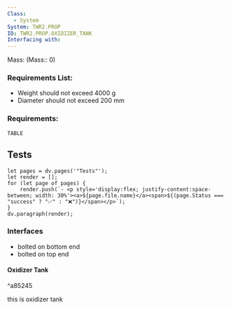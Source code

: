 ```yaml
---
Class:
  - System
System: TWR2.PROP
ID: TWR2.PROP.OXIDIZER_TANK
Interfacing with: 
---
```

Mass: (Mass:: 0)
### Requirements List: 
- Weight should not exceed 4000 g
- Diameter should not exceed 200 mm

### Requirements:
```dataview
TABLE 
```

## Tests
```dataviewjs
let pages = dv.pages('"Tests"');
let render = [];
for (let page of pages) {
	render.push(`- <p style='display:flex; justify-content:space-between; width: 30%'><a>${page.file.name}</a><span>${(page.Status === "success" ? "✅" : "❌")}</span></p>`);
}
dv.paragraph(render);
```

### Interfaces
- bolted on bottom end
- bolted on top end

#### Oxidizer Tank

^a85245

this is oxidizer tank